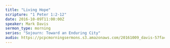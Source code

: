 ```yaml
---
title: "Living Hope"
scripture: "1 Peter 1:2-12"
date: 2016-10-09T11:00:00Z
speaker: Mark Davis
sermon_type: morning
series: "Sojourn: Toward an Enduring City"
audio: https://pcpcmorningsermons.s3.amazonaws.com/20161009_davis-57faccab24f79.mp3 
---
```



